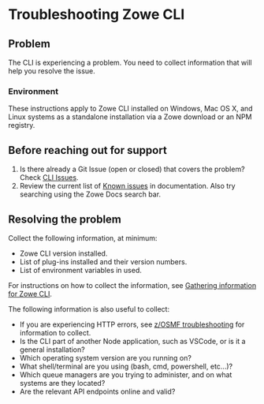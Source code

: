 # Troubleshooting Zowe CLI

## Problem

The CLI is experiencing a problem. You need to collect information that will help you resolve the issue. 

### Environment

These instructions apply to Zowe CLI installed on Windows, Mac OS X, and Linux systems as a standalone installation via a Zowe download or an NPM registry.

## Before reaching out for support

1. Is there already a Git Issue (open or closed) that covers the problem? Check [CLI Issues](https://github.com/zowe/zowe-cli/issues).
2. Review the current list of [Known issues](known-cli.md) in documentation. Also try searching using the Zowe Docs search bar.

## Resolving the problem 

Collect the following information, at minimum:

- Zowe CLI version installed.
- List of plug-ins installed and their version numbers.
- List of environment variables in used. 

For instructions on how to collect the information, see [Gathering information for Zowe CLI](mustgather-cli.md).

The following information is also useful to collect:

- If you are experiencing HTTP errors, see [z/OSMF troubleshooting](zosmf-cli.md) for information to collect. 
- Is the CLI part of another Node application, such as VSCode, or is it a general installation?
- Which operating system version are you running on?
- What shell/terminal are you using (bash, cmd, powershell, etc...)?
- Which queue managers are you trying to administer, and on what systems are they located?
- Are the relevant API endpoints online and valid?
